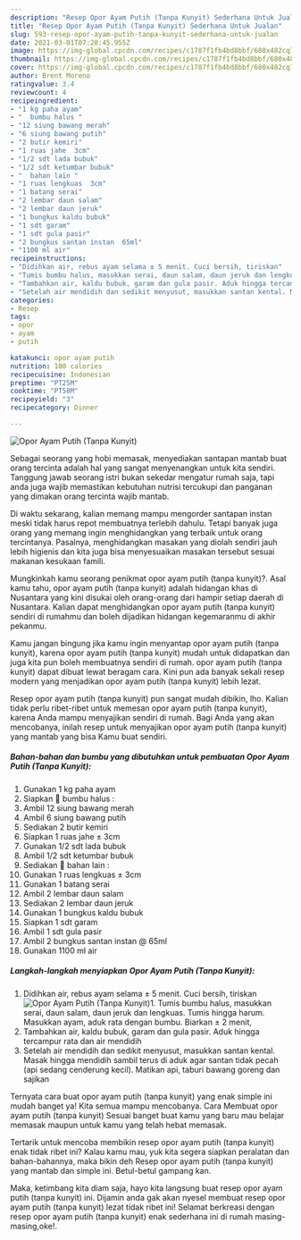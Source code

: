 ```yaml
---
description: "Resep Opor Ayam Putih (Tanpa Kunyit) Sederhana Untuk Jualan"
title: "Resep Opor Ayam Putih (Tanpa Kunyit) Sederhana Untuk Jualan"
slug: 593-resep-opor-ayam-putih-tanpa-kunyit-sederhana-untuk-jualan
date: 2021-03-01T07:28:45.955Z
image: https://img-global.cpcdn.com/recipes/c1787f1fb4bd8bbf/680x482cq70/opor-ayam-putih-tanpa-kunyit-foto-resep-utama.jpg
thumbnail: https://img-global.cpcdn.com/recipes/c1787f1fb4bd8bbf/680x482cq70/opor-ayam-putih-tanpa-kunyit-foto-resep-utama.jpg
cover: https://img-global.cpcdn.com/recipes/c1787f1fb4bd8bbf/680x482cq70/opor-ayam-putih-tanpa-kunyit-foto-resep-utama.jpg
author: Brent Moreno
ratingvalue: 3.4
reviewcount: 4
recipeingredient:
- "1 kg paha ayam"
- "  bumbu halus "
- "12 siung bawang merah"
- "6 siung bawang putih"
- "2 butir kemiri"
- "1 ruas jahe  3cm"
- "1/2 sdt lada bubuk"
- "1/2 sdt ketumbar bubuk"
- "  bahan lain "
- "1 ruas lengkuas  3cm"
- "1 batang serai"
- "2 lembar daun salam"
- "2 lembar daun jeruk"
- "1 bungkus kaldu bubuk"
- "1 sdt garam"
- "1 sdt gula pasir"
- "2 bungkus santan instan  65ml"
- "1100 ml air"
recipeinstructions:
- "Didihkan air, rebus ayam selama ± 5 menit. Cuci bersih, tiriskan"
- "Tumis bumbu halus, masukkan serai, daun salam, daun jeruk dan lengkuas. Tumis hingga harum. Masukkan ayam, aduk rata dengan bumbu. Biarkan ± 2 menit,"
- "Tambahkan air, kaldu bubuk, garam dan gula pasir. Aduk hingga tercampur rata dan air mendidih"
- "Setelah air mendidih dan sedikit menyusut, masukkan santan kental. Masak hingga mendidih sambil terus di aduk agar santan tidak pecah (api sedang cenderung kecil). Matikan api, taburi bawang goreng dan sajikan"
categories:
- Resep
tags:
- opor
- ayam
- putih

katakunci: opor ayam putih 
nutrition: 100 calories
recipecuisine: Indonesian
preptime: "PT25M"
cooktime: "PT58M"
recipeyield: "3"
recipecategory: Dinner

---
```



![Opor Ayam Putih (Tanpa Kunyit)](https://img-global.cpcdn.com/recipes/c1787f1fb4bd8bbf/680x482cq70/opor-ayam-putih-tanpa-kunyit-foto-resep-utama.jpg)

Sebagai seorang yang hobi memasak, menyediakan santapan mantab buat orang tercinta adalah hal yang sangat menyenangkan untuk kita sendiri. Tanggung jawab seorang istri bukan sekedar mengatur rumah saja, tapi anda juga wajib memastikan kebutuhan nutrisi tercukupi dan panganan yang dimakan orang tercinta wajib mantab.

Di waktu  sekarang, kalian memang mampu mengorder santapan instan meski tidak harus repot membuatnya terlebih dahulu. Tetapi banyak juga orang yang memang ingin menghidangkan yang terbaik untuk orang tercintanya. Pasalnya, menghidangkan masakan yang diolah sendiri jauh lebih higienis dan kita juga bisa menyesuaikan masakan tersebut sesuai makanan kesukaan famili. 



Mungkinkah kamu seorang penikmat opor ayam putih (tanpa kunyit)?. Asal kamu tahu, opor ayam putih (tanpa kunyit) adalah hidangan khas di Nusantara yang kini disukai oleh orang-orang dari hampir setiap daerah di Nusantara. Kalian dapat menghidangkan opor ayam putih (tanpa kunyit) sendiri di rumahmu dan boleh dijadikan hidangan kegemaranmu di akhir pekanmu.

Kamu jangan bingung jika kamu ingin menyantap opor ayam putih (tanpa kunyit), karena opor ayam putih (tanpa kunyit) mudah untuk didapatkan dan juga kita pun boleh membuatnya sendiri di rumah. opor ayam putih (tanpa kunyit) dapat dibuat lewat beragam cara. Kini pun ada banyak sekali resep modern yang menjadikan opor ayam putih (tanpa kunyit) lebih lezat.

Resep opor ayam putih (tanpa kunyit) pun sangat mudah dibikin, lho. Kalian tidak perlu ribet-ribet untuk memesan opor ayam putih (tanpa kunyit), karena Anda mampu menyajikan sendiri di rumah. Bagi Anda yang akan mencobanya, inilah resep untuk menyajikan opor ayam putih (tanpa kunyit) yang mantab yang bisa Kamu buat sendiri.

<!--inarticleads1-->

##### Bahan-bahan dan bumbu yang dibutuhkan untuk pembuatan Opor Ayam Putih (Tanpa Kunyit):

1. Gunakan 1 kg paha ayam
1. Siapkan  🥥 bumbu halus :
1. Ambil 12 siung bawang merah
1. Ambil 6 siung bawang putih
1. Sediakan 2 butir kemiri
1. Siapkan 1 ruas jahe ± 3cm
1. Gunakan 1/2 sdt lada bubuk
1. Ambil 1/2 sdt ketumbar bubuk
1. Sediakan  🥥 bahan lain :
1. Gunakan 1 ruas lengkuas ± 3cm
1. Gunakan 1 batang serai
1. Ambil 2 lembar daun salam
1. Sediakan 2 lembar daun jeruk
1. Gunakan 1 bungkus kaldu bubuk
1. Siapkan 1 sdt garam
1. Ambil 1 sdt gula pasir
1. Ambil 2 bungkus santan instan @ 65ml
1. Gunakan 1100 ml air




<!--inarticleads2-->

##### Langkah-langkah menyiapkan Opor Ayam Putih (Tanpa Kunyit):

1. Didihkan air, rebus ayam selama ± 5 menit. Cuci bersih, tiriskan
<img src="https://img-global.cpcdn.com/steps/1e74897955f949ad/160x128cq70/opor-ayam-putih-tanpa-kunyit-langkah-memasak-1-foto.jpg" alt="Opor Ayam Putih (Tanpa Kunyit)">1. Tumis bumbu halus, masukkan serai, daun salam, daun jeruk dan lengkuas. Tumis hingga harum. Masukkan ayam, aduk rata dengan bumbu. Biarkan ± 2 menit,
1. Tambahkan air, kaldu bubuk, garam dan gula pasir. Aduk hingga tercampur rata dan air mendidih
1. Setelah air mendidih dan sedikit menyusut, masukkan santan kental. Masak hingga mendidih sambil terus di aduk agar santan tidak pecah (api sedang cenderung kecil). Matikan api, taburi bawang goreng dan sajikan




Ternyata cara buat opor ayam putih (tanpa kunyit) yang enak simple ini mudah banget ya! Kita semua mampu mencobanya. Cara Membuat opor ayam putih (tanpa kunyit) Sesuai banget buat kamu yang baru mau belajar memasak maupun untuk kamu yang telah hebat memasak.

Tertarik untuk mencoba membikin resep opor ayam putih (tanpa kunyit) enak tidak ribet ini? Kalau kamu mau, yuk kita segera siapkan peralatan dan bahan-bahannya, maka bikin deh Resep opor ayam putih (tanpa kunyit) yang mantab dan simple ini. Betul-betul gampang kan. 

Maka, ketimbang kita diam saja, hayo kita langsung buat resep opor ayam putih (tanpa kunyit) ini. Dijamin anda gak akan nyesel membuat resep opor ayam putih (tanpa kunyit) lezat tidak ribet ini! Selamat berkreasi dengan resep opor ayam putih (tanpa kunyit) enak sederhana ini di rumah masing-masing,oke!.


